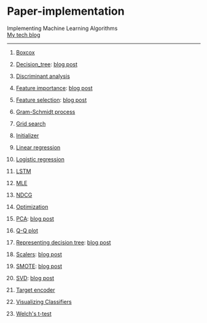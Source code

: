 # Paper-implementation
Implementing Machine Learning Algorithms  
[My tech blog](https://ywkim92.github.io/)  
- - -  
1. [Boxcox](https://github.com/ywkim92/Paper-implementation/blob/main/Boxcox.ipynb)

1. [Decision_tree](https://github.com/ywkim92/Paper-implementation/blob/main/Decision_tree.ipynb): [blog post](https://ywkim92.github.io/machine_learning/decision_tree/)

1. [Discriminant analysis](https://github.com/ywkim92/Paper-implementation/blob/main/Discriminant_analysis.ipynb)

1. [Feature importance](https://github.com/ywkim92/Paper-implementation/blob/main/Feature_importance.ipynb): [blog post](https://ywkim92.github.io/machine_learning/feature_importance/)

1. [Feature selection](https://github.com/ywkim92/Paper-implementation/blob/main/Feature_selection.ipynb): [blog post](https://ywkim92.github.io/machine_learning/feature_selection/)

1. [Gram-Schmidt process](https://github.com/ywkim92/Paper-implementation/blob/main/Gram-Schmidt_process.ipynb)

1. [Grid search](https://github.com/ywkim92/Paper-implementation/blob/main/GridSearchCV.ipynb)

1. [Initializer](https://github.com/ywkim92/Paper-implementation/blob/main/Initializer.ipynb)

1. [Linear regression](https://github.com/ywkim92/Paper-implementation/blob/main/Linear_regression.ipynb)

1. [Logistic regression](https://github.com/ywkim92/Paper-implementation/blob/main/Logistic_regression.ipynb)

1. [LSTM](https://github.com/ywkim92/Paper-implementation/blob/main/LSTM.ipynb)

1. [MLE](https://github.com/ywkim92/Paper-implementation/blob/main/MLE.ipynb)

1. [NDCG](https://github.com/ywkim92/Paper-implementation/blob/main/nDCG.ipynb)

1. [Optimization](https://github.com/ywkim92/Paper-implementation/blob/main/Optimization.ipynb)

1. [PCA](https://github.com/ywkim92/Paper-implementation/blob/main/Paper%20implementation_PCA.ipynb): [blog post](https://ywkim92.github.io/machine_learning/PCA/)

1. [Q-Q plot](https://github.com/ywkim92/Paper-implementation/blob/main/QQplot.ipynb)

1. [Representing decision tree](https://github.com/ywkim92/Paper-implementation/blob/main/Representing_decision_tree.ipynb): [blog post](https://ywkim92.github.io/machine_learning/decision_tree/)

1. [Scalers](https://github.com/ywkim92/Paper-implementation/blob/main/Scalers.ipynb): [blog post](https://ywkim92.github.io/machine_learning/scalers/)

1. [SMOTE](https://github.com/ywkim92/Paper-implementation/blob/main/Paper%20implementation_SMOTE_with_pca_visualization.ipynb): [blog post](https://ywkim92.github.io/machine_learning/SMOTE/)

1. [SVD](https://github.com/ywkim92/Paper-implementation/blob/main/SVD_implementation.ipynb): [blog post](https://ywkim92.github.io/machine_learning/SVD/)

1. [Target encoder](https://github.com/ywkim92/Paper-implementation/blob/main/Target_encoder.ipynb)

1. [Visualizing Classifiers](https://github.com/ywkim92/Paper-implementation/blob/main/Visualizing_Classifiers.ipynb)

1. [Welch's t-test](https://github.com/ywkim92/Paper-implementation/blob/main/Welch_ttest.ipynb)